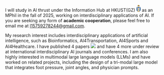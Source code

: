 I will study in Al thrust under the Information Hub at HKUST(GZ) <img src='./images/hkust(gz).png' style='width: 1em;'>  as an MPhil in the fall of 2025, working on interdisciplinary applications of AI. If you are seeking any form of **academic cooperation**, please feel free to email me at [l15759278244@gmail.com](mailto:l15759278244@gmail.com).

My research interest includes interdisciplinary applications of artificial intelligence, such as Bioinformatics, AI4Transportation, AI4Sports and AI4Healthcare. I have published 4 papers <a href='https://scholar.google.com/citations?user=oF2yD8AAAAAJ'>
  <img src="https://img.shields.io/badge/citations-15-9cf?logo=Google%20Scholar&labelColor=f6f6f6&color=9cf&style=flat&label=citations "></a> and have 4 more under review at international interdisciplinary AI journals and conferences. I am also highly interested in multimodal large language models (LLMs) and have worked on related projects, including the design of a tri-modal large model that integrates foot pressure, joint angles, and physician prompts.

<!--  <a href='https://scholar.google.com/citations?user=oF2yD8AAAAAJ'><img src="https://img.shields.io/endpoint?logo=Google%20Scholar&url=https%3A%2F%2Fcdn.jsdelivr.net%2Fgh%2FReyJerry%2FReyJerry.github.io%2Fgoogle-scholar-stats%2Fgs_data_shieldsio.json&labelColor=f6f6f6&color=9cf&style=flat&label=citations "></a> -->
